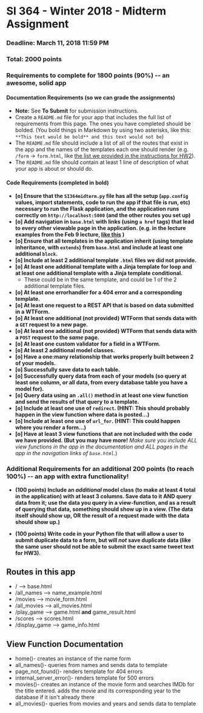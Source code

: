 # SI 364 - Winter 2018 - Midterm Assignment

### Deadline: March 11, 2018 11:59 PM
### Total: 2000 points

### Requirements to complete for 1800 points (90%) -- an awesome, solid app

#### Documentation Requirements (so we can grade the assignments)

* **Note:** See **To Submit** for submission instructions.
* Create a `README.md` file for your app that includes the full list of requirements from this page. The ones you have completed should be bolded. (You bold things in Markdown by using two asterisks, like this: `**This text would be bold** and this text would not be`)
* The `README.md` file should include a list of all of the routes that exist in the app and the names of the templates each one should render (e.g. `/form` -> `form.html`, like [the list we provided in the instructions for HW2](https://www.dropbox.com/s/3a83ykoz79tqn8r/Screenshot%202018-02-15%2013.27.52.png?dl=0)).
* The `README.md` file should contain at least 1 line of description of what your app is about or should do.

#### Code Requirements (completed in bold)

- **[o] Ensure that the `SI364midterm.py` file has all the setup (`app.config` values, import statements, code to run the app if that file is run, etc) necessary to run the Flask application, and the application runs correctly on `http://localhost:5000` (and the other routes you set up)**
- **[o] Add navigation in `base.html` with links (using `a href` tags) that lead to every other viewable page in the application. (e.g. in the lecture examples from the Feb 9 lecture, [like this](https://www.dropbox.com/s/hjcls4cfdkqwy84/Screenshot%202018-02-15%2013.26.32.png?dl=0) )**
- **[o] Ensure that all templates in the application inherit (using template inheritance, with `extends`) from `base.html` and include at least one additional `block`.**
- **[o] Include at least 2 additional template `.html` files we did not provide.**
- **[o] At least one additional template with a Jinja template for loop and at least one additional template with a Jinja template conditional.**
    - These could be in the same template, and could be 1 of the 2 additional template files.
- **[o] At least one errorhandler for a 404 error and a corresponding template.**
- **[o] At least one request to a REST API that is based on data submitted in a WTForm.**
- **[o] At least one additional (not provided) WTForm that sends data with a `GET` request to a new page.**
- **[o] At least one additional (not provided) WTForm that sends data with a `POST` request to the *same* page.**
- **[o] At least one custom validator for a field in a WTForm.**
- **[o] At least 2 additional model classes.**
- **[o] Have a one:many relationship that works properly built between 2 of your models.**
- **[o] Successfully save data to each table.**
- **[o] Successfully query data from each of your models (so query at least one column, or all data, from every database table you have a model for).**
- **[o] Query data using an `.all()` method in at least one view function and send the results of that query to a template.**
- **[o] Include at least one use of `redirect`. (HINT: This should probably happen in the view function where data is posted...)**
- **[o] Include at least one use of `url_for`. (HINT: This could happen where you render a form...)**
- **[o] Have at least 3 view functions that are not included with the code we have provided. (But you may have more!** *Make sure you include ALL view functions in the app in the documentation and ALL pages in the app in the navigation links of `base.html`.*)

### Additional Requirements for an additional 200 points (to reach 100%) -- an app with extra functionality!

* **(100 points) Include an *additional* model class (to make at least 4 total in the application) with at least 3 columns. Save data to it AND query data from it; use the data you query in a view-function, and as a result of querying that data, something should show up in a view. (The data itself should show up, OR the result of a request made with the data should show up.)**

* **(100 points) Write code in your Python file that will allow a user to submit duplicate data to a form, but will *not* save duplicate data (like the same user should not be able to submit the exact same tweet text for HW3).**


## Routes in this app
* / --> base.html
* /all_names --> name_example.html
* /movies --> movie_form.html
* /all_movies --> all_movies.html
* /play_game --> game.html **and** game_result.html
* /scores --> scores.html
* /display_game --> game_info.html

## View Function Documentation
* home()- creates an instance of the name form
* all_names()- queries from names and sends data to template
* page_not_found()- renders template for 404 errors
* internal_server_error()- renders template for 500 errors
* movies()- creates an instance of the movie form and searches IMDb for the title entered. adds the movie and its corresponding year to the database if it isn't already there
* all_movies()- queries from movies and years and sends data to template
